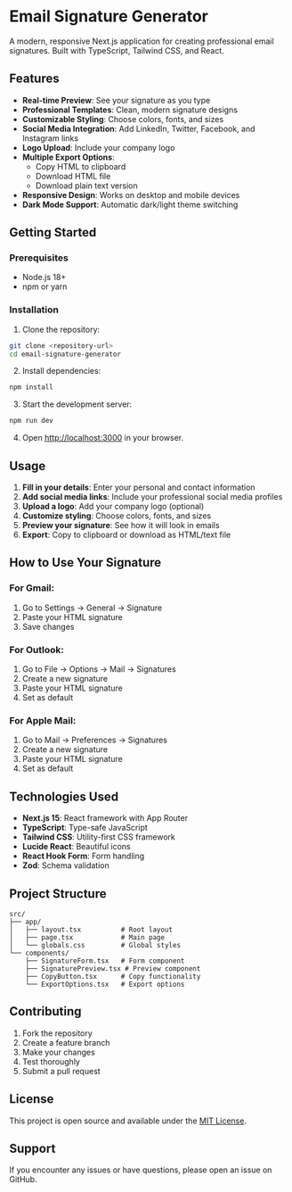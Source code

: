 # Email Signature Generator

A modern, responsive Next.js application for creating professional email signatures. Built with TypeScript, Tailwind CSS, and React.

## Features

- **Real-time Preview**: See your signature as you type
- **Professional Templates**: Clean, modern signature designs
- **Customizable Styling**: Choose colors, fonts, and sizes
- **Social Media Integration**: Add LinkedIn, Twitter, Facebook, and Instagram links
- **Logo Upload**: Include your company logo
- **Multiple Export Options**: 
  - Copy HTML to clipboard
  - Download HTML file
  - Download plain text version
- **Responsive Design**: Works on desktop and mobile devices
- **Dark Mode Support**: Automatic dark/light theme switching

## Getting Started

### Prerequisites

- Node.js 18+ 
- npm or yarn

### Installation

1. Clone the repository:
```bash
git clone <repository-url>
cd email-signature-generator
```

2. Install dependencies:
```bash
npm install
```

3. Start the development server:
```bash
npm run dev
```

4. Open [http://localhost:3000](http://localhost:3000) in your browser.

## Usage

1. **Fill in your details**: Enter your personal and contact information
2. **Add social media links**: Include your professional social media profiles
3. **Upload a logo**: Add your company logo (optional)
4. **Customize styling**: Choose colors, fonts, and sizes
5. **Preview your signature**: See how it will look in emails
6. **Export**: Copy to clipboard or download as HTML/text file

## How to Use Your Signature

### For Gmail:
1. Go to Settings → General → Signature
2. Paste your HTML signature
3. Save changes

### For Outlook:
1. Go to File → Options → Mail → Signatures
2. Create a new signature
3. Paste your HTML signature
4. Set as default

### For Apple Mail:
1. Go to Mail → Preferences → Signatures
2. Create a new signature
3. Paste your HTML signature
4. Set as default

## Technologies Used

- **Next.js 15**: React framework with App Router
- **TypeScript**: Type-safe JavaScript
- **Tailwind CSS**: Utility-first CSS framework
- **Lucide React**: Beautiful icons
- **React Hook Form**: Form handling
- **Zod**: Schema validation

## Project Structure

```
src/
├── app/
│   ├── layout.tsx          # Root layout
│   ├── page.tsx            # Main page
│   └── globals.css         # Global styles
└── components/
    ├── SignatureForm.tsx   # Form component
    ├── SignaturePreview.tsx # Preview component
    ├── CopyButton.tsx      # Copy functionality
    └── ExportOptions.tsx   # Export options
```

## Contributing

1. Fork the repository
2. Create a feature branch
3. Make your changes
4. Test thoroughly
5. Submit a pull request

## License

This project is open source and available under the [MIT License](LICENSE).

## Support

If you encounter any issues or have questions, please open an issue on GitHub.